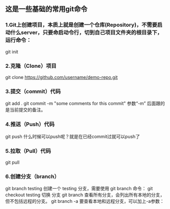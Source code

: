## 这是一些基础的常用git命令
### 1.Git上创建项目，本质上就是创建一个仓库(Repository)，不需要启动什么server，只要命启动令行，切到自己项目文件夹的根目录下，运行命令：

git init

### 2.克隆（Clone）项目
git clone https://github.com/username/demo-repo.git

### 3.提交（commit）代码
git add .
git commit -m "some comments for this commit"
参数“-m” 后面跟的是当前提交的备注。

### 4.推送（Push）代码
git push
什么时候可以push呢？就是在已经commit过就可以push了

### 5.拉取（Pull）代码
git pull

### 6.创建分支（branch）
git branch testing      创建一个 testing 分支，需要使用 git branch 命令：
git checkout testing    切换 分支
git branch              查看所有分支，会列出所有本地的分支，但不包括远程的分支。
git branch -a           要查看本地和远程分支，可以加上-a参数：